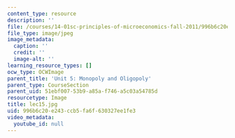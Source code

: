 ```yaml
---
content_type: resource
description: ''
file: /courses/14-01sc-principles-of-microeconomics-fall-2011/996b6c20e243ccb5fa6f630327ee1fe3_lec15.jpg
file_type: image/jpeg
image_metadata:
  caption: ''
  credit: ''
  image-alt: ''
learning_resource_types: []
ocw_type: OCWImage
parent_title: 'Unit 5: Monopoly and Oligopoly'
parent_type: CourseSection
parent_uid: 51ebf007-53b9-a85a-f746-a5c03a54785d
resourcetype: Image
title: lec15.jpg
uid: 996b6c20-e243-ccb5-fa6f-630327ee1fe3
video_metadata:
  youtube_id: null
---
```

